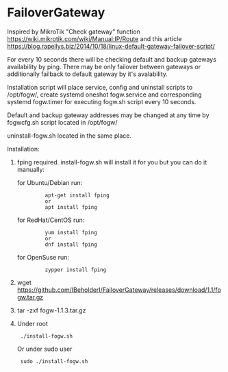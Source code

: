 # FailoverGateway

Inspired by MikroTik "Check gateway" function https://wiki.mikrotik.com/wiki/Manual:IP/Route and this article https://blog.rapellys.biz/2014/10/18/linux-default-gateway-failover-script/

For every 10 seconds there will be checking default and backup gateways availability by ping. There may be only failover between gateways or additionally failback to default gateway by it's avalability.

Installation script will place service, config and uninstall scripts to /opt/fogw/, create systemd oneshot fogw.service and corresponding systemd fogw.timer for executing fogw.sh script every 10 seconds.

Default and backup gateway addresses may be changed at any time by fogwcfg.sh script located in /opt/fogw/

uninstall-fogw.sh located in the same place.

Installation:

1) fping required. install-fogw.sh will install it for you but you can do it manually:

      for Ubuntu/Debian run:
        
                apt-get install fping
                or
                apt install fping
                
      for RedHat/CentOS run:
        
                yum install fping
                or
                dnf install fping
                
      for OpenSuse run:
        
                zypper install fping

2) wget https://github.com/IBeholderI/FailoverGateway/releases/download/1.1/fogw.tar.gz

3) tar -zxf fogw-1.1.3.tar.gz

4) Under root
        
        ./install-fogw.sh
        
   Or under sudo user
   
        sudo ./install-fogw.sh
